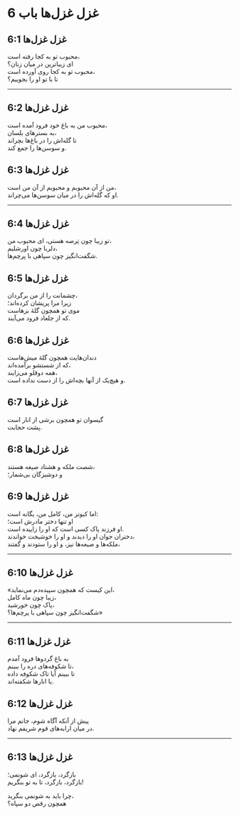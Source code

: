 # غزل غزل‌ها باب 6

## غزل غزل‌ها 6:1

محبوب تو به کجا رفته است،  
ای زیباترین در میان زنان؟  
محبوب تو به کجا روی آورده است،  
تا با تو او را بجوییم؟

---

## غزل غزل‌ها 6:2

محبوب من به باغ خود فرود آمده است،  
به بسترهای بلسان،  
تا گله‌اش را در باغ‌ها بچراند  
و سوسن‌ها را جمع کند.

## غزل غزل‌ها 6:3

من از آن محبوبم و محبوبم از آن من است،  
او که گله‌اش را در میان سوسن‌ها می‌چراند.

---

## غزل غزل‌ها 6:4

تو زیبا چون تِرصه هستی، ای محبوب من،  
دلربا چون اورشلیم،  
شگفت‌انگیز چون سپاهی با پرچم‌ها.

## غزل غزل‌ها 6:5

چشمانت را از من برگردان،  
زیرا مرا پریشان کرده‌اند؛  
موی تو همچون گلۀ بزهاست  
که از جلعاد فرود می‌آیند.

## غزل غزل‌ها 6:6

دندان‌هایت همچون گلۀ میش‌هاست  
که از شستشو برآمده‌اند،  
همه دوقلو می‌زایند،  
و هیچ‌یک از آنها بچه‌اش را از دست نداده است.

## غزل غزل‌ها 6:7

گیسوان تو همچون برشی از انار است  
پشت حجابت.

## غزل غزل‌ها 6:8

شصت ملکه و هشتاد صیغه هستند،  
و دوشیزگان بی‌شمار؛

## غزل غزل‌ها 6:9

اما کبوتر من، کامل من، یگانه است:  
او تنها دختر مادرش است؛  
او فرزند پاک کسی است که او را زاییده است.  
دختران جوان او را دیدند و او را خوشبخت خواندند،  
ملکه‌ها و صیغه‌ها نیز، و او را ستودند و گفتند،

---

## غزل غزل‌ها 6:10

«این کیست که همچون سپیده‌دم می‌نماید،  
زیبا چون ماه کامل،  
پاک چون خورشید،  
شگفت‌انگیز چون سپاهی با پرچم‌ها؟»

---

## غزل غزل‌ها 6:11

به باغ گردوها فرود آمدم  
تا شکوفه‌های دره را ببینم،  
تا ببینم آیا تاک شکوفه داده  
یا انارها شکفته‌اند.

## غزل غزل‌ها 6:12

پیش از آنکه آگاه شوم، جانم مرا  
در میان ارابه‌های قوم شریفم نهاد.

---

## غزل غزل‌ها 6:13

بازگرد، بازگرد، ای شونمی؛  
بازگرد، بازگرد، تا به تو بنگریم!

چرا باید به شونمی بنگرید،  
همچون رقص دو سپاه؟
